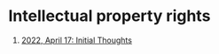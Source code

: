 # Intellectual property rights

1. [2022, April 17: Initial Thoughts](https://vinamrsachdeva.github.io/a_proc_list/ip/initial-thoughts)
